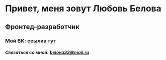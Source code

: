 # Привет, меня зовут Любовь Белова
## Фронтед-разработчик
### Moй ВК: [ссылка тут](https://vk.com/luba.belova33)

##### Связаться со мной: belova33@mail.ru

